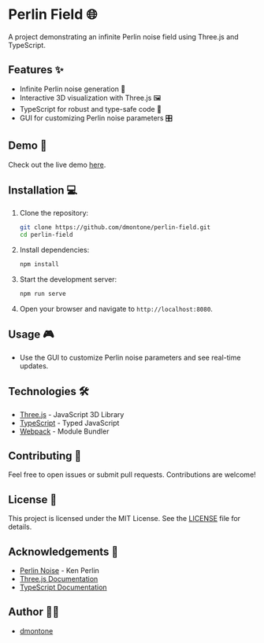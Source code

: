 # Perlin Field 🌐

A project demonstrating an infinite Perlin noise field using Three.js and TypeScript.

## Features ✨

- Infinite Perlin noise generation 🌈
- Interactive 3D visualization with Three.js 🖼️
- TypeScript for robust and type-safe code 📘
- GUI for customizing Perlin noise parameters 🎛️

## Demo 🚀

Check out the live demo [here](https://dmontone.github.io/perlin-field).

## Installation 💻

1. Clone the repository:
    ```bash
    git clone https://github.com/dmontone/perlin-field.git
    cd perlin-field
    ```

2. Install dependencies:
    ```bash
    npm install
    ```

3. Start the development server:
    ```bash
    npm run serve
    ```

4. Open your browser and navigate to `http://localhost:8080`.

## Usage 🎮

- Use the GUI to customize Perlin noise parameters and see real-time updates.

## Technologies 🛠️

- [Three.js](https://threejs.org/) - JavaScript 3D Library
- [TypeScript](https://www.typescriptlang.org/) - Typed JavaScript
- [Webpack](https://webpack.js.org/) - Module Bundler

## Contributing 🤝

Feel free to open issues or submit pull requests. Contributions are welcome!

## License 📄

This project is licensed under the MIT License. See the [LICENSE](LICENSE) file for details.

## Acknowledgements 🙏

- [Perlin Noise](https://en.wikipedia.org/wiki/Perlin_noise) - Ken Perlin
- [Three.js Documentation](https://threejs.org/docs/index.html)
- [TypeScript Documentation](https://www.typescriptlang.org/docs/)

## Author 👨‍💻

- [dmontone](https://github.com/dmontone)

